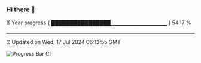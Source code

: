 ### Hi there 👋

⏳ Year progress { ████████████████▁▁▁▁▁▁▁▁▁▁▁▁▁▁ } 54.17 %

---

⏰ Updated on Wed, 17 Jul 2024 06:12:55 GMT

![Progress Bar CI](https://github.com/Shyam-Makwana/GitHub-Actions-Demo/workflows/Progress%20Bar%20CI/badge.svg)
